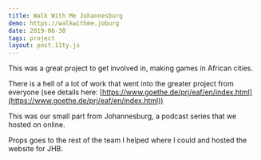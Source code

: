 ```yaml
---
title: Walk With Me Johannesburg
demo: https://walkwithme.joburg
date: 2019-06-30
tags: project
layout: post.11ty.js
---
```


This was a great project to get involved in, making games in African cities.

There is a hell of a lot of work that went into the greater project from everyone (see details here: [https://www.goethe.de/prj/eaf/en/index.html](https://www.goethe.de/prj/eaf/en/index.html)) 

This was our small part from Johannesburg, a podcast series that we hosted on online.

Props goes to the rest of the team I helped where I could and hosted the website for JHB.